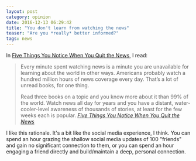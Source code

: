 ```yaml
---
layout: post
category: opinion
date: 2016-12-13 06:29:42
title: "You don't learn from watching the news"
teaser: "Are you *really* better informed?"
tags: news
---
```


In [Five Things You Notice When You Quit the News](http://www.raptitude.com/2016/12/five-things-you-notice-when-you-quit-the-news/), I read:


> Every minute spent watching news is a minute you are unavailable for learning about the world in other ways. Americans probably watch a hundred million hours of news coverage every day. That’s a lot of unread books, for one thing.
>
> Read three books on a topic and you know more about it than 99% of the world. Watch news all day for years and you have a distant, water-cooler-level awareness of thousands of stories, at least for the few weeks each is popular.
<cite>[Five Things You Notice When You Quit the News](http://www.raptitude.com/2016/12/five-things-you-notice-when-you-quit-the-news/)</cite>

I like this rationale. It's a bit like the social media experience, I think. You can spend an hour grazing the shallow social media updates of 100 "friends" and gain no significant connection to them, or you can spend an hour engaging a friend directly and build/maintain a deep, personal connection.
​
